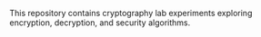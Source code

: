 This repository contains cryptography lab experiments exploring encryption, decryption, and security algorithms.
